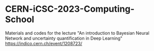 # CERN-iCSC-2023-Computing-School
Materials and codes for the lecture "An introduction to Bayesian Neural Network and uncertainty quantification in Deep Learning"
https://indico.cern.ch/event/1208723/


